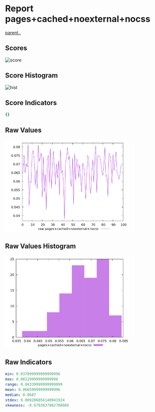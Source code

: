 # Report pages+cached+noexternal+nocss

[parent..](./..)  


## Scores

![score](./score.png)  

## Score Histogram

![hist](./hist.png)  

## Score Indicators

```yaml
{}

```

## Raw Values

![raw](./raw.png)  

## Raw Values Histogram

![raw hist](./raw_hist.png)  

## Raw Indicators

```yaml
min: 0.037899999999999996
max: 0.08129999999999998
range: 0.04339999999999999
mean: 0.06659999999999996
median: 0.0687
stdev: 0.009206856140941924
skewness: -0.6703837882708066

```

<style>
  img {
    max-width: 80%;
  }
</style>
      
